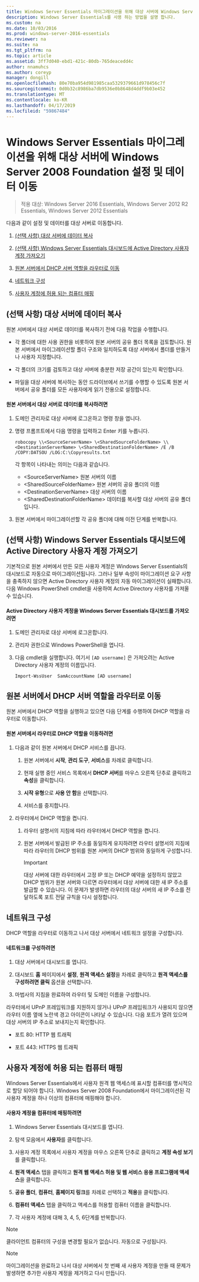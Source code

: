 ```yaml
---
title: Windows Server Essentials 마이그레이션을 위해 대상 서버에 Windows Server 2008 Foundation 설정 및 데이터 이동
description: Windows Server Essentials를 사용 하는 방법을 설명 합니다.
ms.custom: na
ms.date: 10/03/2016
ms.prod: windows-server-2016-essentials
ms.reviewer: na
ms.suite: na
ms.tgt_pltfrm: na
ms.topic: article
ms.assetid: 3ff7d040-ebd1-421c-80db-765deacedd4c
author: nnamuhcs
ms.author: coreyp
manager: dongill
ms.openlocfilehash: 80e70ba954d981985caa5329379661d978456c7f
ms.sourcegitcommit: 0d0b32c8986ba7db9536e0b8648d4ddf9b03e452
ms.translationtype: MT
ms.contentlocale: ko-KR
ms.lasthandoff: 04/17/2019
ms.locfileid: "59867484"
---
```

# <a name="move-windows-server-2008-foundation-settings-and-data-to-the-destination-server-for-windows-server-essentials-migration"></a>Windows Server Essentials 마이그레이션을 위해 대상 서버에 Windows Server 2008 Foundation 설정 및 데이터 이동

>적용 대상: Windows Server 2016 Essentials, Windows Server 2012 R2 Essentials, Windows Server 2012 Essentials

다음과 같이 설정 및 데이터를 대상 서버로 이동합니다. 

1.  [(선택 사항) 대상 서버에 데이터 복사](Move-Windows-Server-2008-Foundation-settings-and-data-to-the-Destination-Server-for-Windows-Server-Essentials-migration.md#BKMK_CopyData)  
  
2.  [(선택 사항) Windows Server Essentials 대시보드에 Active Directory 사용자 계정 가져오기](Move-Windows-Server-2008-Foundation-settings-and-data-to-the-Destination-Server-for-Windows-Server-Essentials-migration.md#BKMK_ImportADaccounts)  
  
3.  [원본 서버에서 DHCP 서버 역할을 라우터로 이동](Move-Windows-Server-2008-Foundation-settings-and-data-to-the-Destination-Server-for-Windows-Server-Essentials-migration.md#BKMK_MoveDHCP)  
  
4.  [네트워크 구성](Move-Windows-Server-2008-Foundation-settings-and-data-to-the-Destination-Server-for-Windows-Server-Essentials-migration.md#BKMK_Network)  
  
5.  [사용자 계정에 허용 되는 컴퓨터 매핑](Move-Windows-Server-2008-Foundation-settings-and-data-to-the-Destination-Server-for-Windows-Server-Essentials-migration.md#BKMK_MapPermittedComputers)  
  
##  <a name="BKMK_CopyData"></a> (선택 사항) 대상 서버에 데이터 복사  
 원본 서버에서 대상 서버로 데이터를 복사하기 전에 다음 작업을 수행합니다.  
  
-   각 폴더에 대한 사용 권한을 비롯하여 원본 서버의 공유 폴더 목록을 검토합니다. 원본 서버에서 마이그레이션할 폴더 구조와 일치하도록 대상 서버에서 폴더를 만들거나 사용자 지정합니다.  
  
-   각 폴더의 크기를 검토하고 대상 서버에 충분한 저장 공간이 있는지 확인합니다.  
  
-   파일을 대상 서버에 복사하는 동안 드라이브에서 쓰기를 수행할 수 있도록 원본 서버에서 공유 폴더를 모든 사용자에게 읽기 전용으로 설정합니다.  
  
#### <a name="to-copy-data-from-the-source-server-to-the-destination-server"></a>원본 서버에서 대상 서버로 데이터를 복사하려면  
  
1.  도메인 관리자로 대상 서버에 로그온하고 명령 창을 엽니다.  
  
2.  명령 프롬프트에서 다음 명령을 입력하고 Enter 키를 누릅니다.  
  
    `robocopy \\<SourceServerName> \<SharedSourceFolderName> \\<DestinationServerName> \<SharedDestinationFolderName> /E /B /COPY:DATSOU /LOG:C:\Copyresults.txt`  
  
     각 항목이 나타내는 의미는 다음과 같습니다.
     - \<SourceServerName\> 원본 서버의 이름
     - \<SharedSourceFolderName\> 원본 서버의 공유 폴더의 이름
     - \<DestinationServerName\> 대상 서버의 이름
     - \<SharedDestinationFolderName\> 데이터를 복사할 대상 서버의 공유 폴더입니다.  
  
3.  원본 서버에서 마이그레이션할 각 공유 폴더에 대해 이전 단계를 반복합니다.  
  
##  <a name="BKMK_ImportADaccounts"></a> (선택 사항) Windows Server Essentials 대시보드에 Active Directory 사용자 계정 가져오기  
 기본적으로 원본 서버에서 만든 모든 사용자 계정은 Windows Server Essentials의 대시보드로 자동으로 마이그레이션됩니다. 그러나 일부 속성이 마이그레이션 요구 사항을 충족하지 않으면 Active Directory 사용자 계정의 자동 마이그레이션이 실패합니다. 다음 Windows PowerShell cmdlet을 사용하여 Active Directory 사용자를 가져올 수 있습니다.  
  
#### <a name="to-import-an-active-directory-user-account-to-the-windows-server-essentials-dashboard"></a>Active Directory 사용자 계정을 Windows Server Essentials 대시보드를 가져오려면  
  
1.  도메인 관리자로 대상 서버에 로그온합니다.  
  
2.  관리자 권한으로 Windows PowerShell을 엽니다.  
  
3.  다음 cmdlet을 실행합니다. 여기서 `[AD username]` 은 가져오려는 Active Directory 사용자 계정의 이름입니다.  
  
     `Import-WssUser  SamAccountName [AD username]`  
  
##  <a name="BKMK_MoveDHCP"></a> 원본 서버에서 DHCP 서버 역할을 라우터로 이동  
 원본 서버에서 DHCP 역할을 실행하고 있으면 다음 단계를 수행하여 DHCP 역할을 라우터로 이동합니다.  
  
#### <a name="to-move-the-dhcp-role-from-the-source-server-to-the-router"></a>원본 서버에서 라우터로 DHCP 역할을 이동하려면  
  
1.  다음과 같이 원본 서버에서 DHCP 서비스를 끕니다.  
  
    1.  원본 서버에서 **시작**, **관리 도구**, **서비스**를 차례로 클릭합니다.  
  
    2.  현재 실행 중인 서비스 목록에서 **DHCP 서버**를 마우스 오른쪽 단추로 클릭하고 **속성**을 클릭합니다.  
  
    3.  **시작 유형**으로 **사용 안 함**을 선택합니다.  
  
    4.  서비스를 중지합니다.  
  
2.  라우터에서 DHCP 역할을 켭니다.  
  
    1.  라우터 설명서의 지침에 따라 라우터에서 DHCP 역할을 켭니다.  
  
    2.  원본 서버에서 발급된 IP 주소를 동일하게 유지하려면 라우터 설명서의 지침에 따라 라우터의 DHCP 범위를 원본 서버의 DHCP 범위와 동일하게 구성합니다.  
  
        > [!IMPORTANT]
        >  대상 서버에 대한 라우터에서 고정 IP 또는 DHCP 예약을 설정하지 않았고 DHCP 범위가 원본 서버와 다르면 라우터에서 대상 서버에 대한 새 IP 주소를 발급할 수 있습니다. 이 문제가 발생하면 라우터의 대상 서버의 새 IP 주소를 전달하도록 포트 전달 규칙을 다시 설정합니다.  
  
##  <a name="BKMK_Network"></a> 네트워크 구성  
 DHCP 역할을 라우터로 이동하고 나서 대상 서버에서 네트워크 설정을 구성합니다.  
  
#### <a name="to-configure-the-network"></a>네트워크를 구성하려면  
  
1.  대상 서버에서 대시보드를 엽니다.  
  
2.  대시보드 **홈** 페이지에서 **설정**, **원격 액세스 설정**을 차례로 클릭하고 **원격 액세스를 구성하려면 클릭** 옵션을 선택합니다.  
  
3.  마법사의 지침을 완료하여 라우터 및 도메인 이름을 구성합니다.  
  
 라우터에서 UPnP 프레임워크를 지원하지 않거나 UPnP 프레임워크가 사용되지 않으면 라우터 이름 옆에 노란색 경고 아이콘이 나타날 수 있습니다. 다음 포트가 열려 있으며 대상 서버의 IP 주소로 보내지는지 확인합니다.  
  
-   포트 80: HTTP 웹 트래픽  
  
-   포트 443: HTTPS 웹 트래픽  
  
##  <a name="BKMK_MapPermittedComputers"></a> 사용자 계정에 허용 되는 컴퓨터 매핑  
 Windows Server Essentials에서 사용자 원격 웹 액세스에 표시할 컴퓨터를 명시적으로 할당 되어야 합니다. Windows Server 2008 Foundation에서 마이그레이션된 각 사용자 계정을 하나 이상의 컴퓨터에 매핑해야 합니다.  
  
#### <a name="to-map-user-accounts-to-computers"></a>사용자 계정을 컴퓨터에 매핑하려면  
  
1.  Windows Server Essentials 대시보드를 엽니다.  
  
2.  탐색 모음에서 **사용자**를 클릭합니다.  
  
3.  사용자 계정 목록에서 사용자 계정을 마우스 오른쪽 단추로 클릭하고 **계정 속성 보기**를 클릭합니다.  
  
4.  **원격 액세스** 탭을 클릭하고 **원격 웹 액세스 허용 및 웹 서비스 응용 프로그램에 액세스**을 클릭합니다.  
  
5.  **공유 폴더**, **컴퓨터**, **홈페이지 링크**를 차례로 선택하고 **적용**을 클릭합니다.  
  
6.  **컴퓨터 액세스** 탭을 클릭하고 액세스를 허용할 컴퓨터 이름을 클릭합니다.  
  
7.  각 사용자 계정에 대해 3, 4, 5, 6단계를 반복합니다.  
  
> [!NOTE]
>  클라이언트 컴퓨터의 구성을 변경할 필요가 없습니다. 자동으로 구성됩니다.  
  
> [!NOTE]
>  마이그레이션을 완료하고 나서 대상 서버에서 첫 번째 새 사용자 계정을 만들 때 문제가 발생하면 추가한 사용자 계정을 제거하고 다시 만듭니다.
